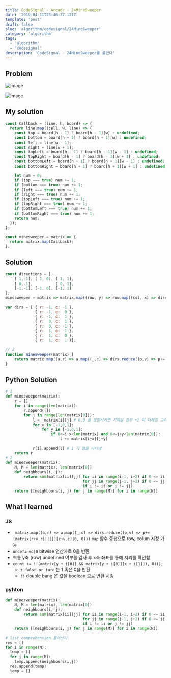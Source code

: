 ```yaml
---
title: CodeSignal - Arcade - 24MineSweeper
date: '2019-04-11T23:46:37.121Z'
template: 'post'
draft: false
slug: 'algorithm/codesignal/24MineSweeper'
category: 'algorithm'
tags:
  - 'algorithm'
  - 'codesignal'
description: 'CodeSignal - 24MineSweeper를 풀었다'
---
```


## Problem

![image](https://user-images.githubusercontent.com/35516239/58180169-94a8f800-7ce4-11e9-867a-5f694b11113c.png)

![image](https://user-images.githubusercontent.com/35516239/58180222-abe7e580-7ce4-11e9-94ac-023d941315a1.png)

## My solution

```javascript
const Callback = (line, h, board) => {
  return line.map((cell, w, line) => {
    const top = board[h - 1] ? board[h - 1][w] : undefined;
    const bottom = board[h + 1] ? board[h + 1][w] : undefined;
    const left = line[w - 1];
    const right = line[w + 1];
    const topLeft = board[h - 1] ? board[h - 1][w - 1] : undefined;
    const topRight = board[h - 1] ? board[h - 1][w + 1] : undefined;
    const bottomLeft = board[h + 1] ? board[h + 1][w - 1] : undefined;
    const bottomRight = board[h + 1] ? board[h + 1][w + 1] : undefined;

    let num = 0;
    if (top === true) num += 1;
    if (bottom === true) num += 1;
    if (left === true) num += 1;
    if (right === true) num += 1;
    if (topLeft === true) num += 1;
    if (topRight === true) num += 1;
    if (bottomLeft === true) num += 1;
    if (bottomRight === true) num += 1;
    return num;
  });
};

const minesweeper = matrix => {
  return matrix.map(Callback);
};
```

## Solution

```javascript
const directions = [
    [ 1,-1], [ 1, 0], [ 1, 1],
    [ 0,-1],          [ 0, 1],
    [-1,-1], [-1, 0], [-1, 1]
];
minesweeper = matrix => matrix.map((row, y) => row.map((col, x) => directions.reduce((count, i) => count += !!(matrix[y + i[0]] && matrix[y + i[0]][x + i[1]]), 0)));

var dirs = [ { r: -1, c: -1 },
             { r: -1, c:  0 },
             { r: -1, c:  1 },
             { r:  0, c:  1 },
             { r:  0, c: -1 },
             { r:  1, c: -1 },
             { r:  1, c:  0 },
             { r:  1, c:  1 }];

// 2
function minesweeper(matrix) {
    return matrix.map((a,r) => a.map((_,c) => dirs.reduce((p,v) => p+=(matrix[r+v.r]||[])[c+v.c]|0, 0)))
}

```

## Python Solution

```python
# 1
def minesweeper(matrix):
    r = []
    for i in range(len(matrix)):
        r.append([])
        for j in range(len(matrix[0])):
            l = -matrix[i][j] # 0,0 을 포함시키면 지뢰일 경우 +1 이 더해짐 그래서 미리 -1을 빼줌
            for x in [-1,0,1]:
                for y in [-1,0,1]:
                    if 0<=i+x<len(matrix) and 0<=j+y<len(matrix[0]):
                        l += matrix[i+x][j+y]

            r[i].append(l) # i 가 열을 나타냄
    return r
# 2
def minesweeper(matrix):
    N, M = len(matrix), len(matrix[0])
    def neighbours(i, j):
        return sum(matrix[ii][jj] for ii in range(i-1, i+2) if 0 <= ii < N
                                  for jj in range(j-1, j+2) if 0 <= jj < M
                                  if i != ii or j != jj)
    return [[neighbours(i, j) for j in range(M)] for i in range(N)]
```

## What I learned 

### JS

- ` matrix.map((a,r) => a.map((_,c) => dirs.reduce((p,v) => p+=(matrix[r+v.r]||[])[c+v.c]|0, 0)))`  `map` 함수 중첩으로 row, colum 지정 가능
- `undefined|0`  bitwise 연산자로 0을 반환
- 보통 y축 (row) undefined 여부를 검사 후 x축 좌표를 통해 지뢰를 확인함
- `count += !!(matrix[y + i[0]] && matrix[y + i[0]][x + i[1]]), 0)));`  
  - `+ false or ture` 는 1 혹은 0을 반환
  - `!!` double bang 은 값을 boolean 으로 변환 시킴 

### pyhton

```python
def minesweeper(matrix):
    N, M = len(matrix), len(matrix[0])
    def neighbours(i, j):
        return sum(matrix[ii][jj] for ii in range(i-1, i+2) if 0 <= ii < N
                                  for jj in range(j-1, j+2) if 0 <= jj < M
                                  if i != ii or j != jj)
    return [[neighbours(i, j) for j in range(M)] for i in range(N)]

# list comprehension 풀어쓰기
res = []  
for i in range(N):
  temp = []
  for j in range(M):
    temp.append(neighbours(i,j))
  res.append(temp)
  temp = []
  
```

